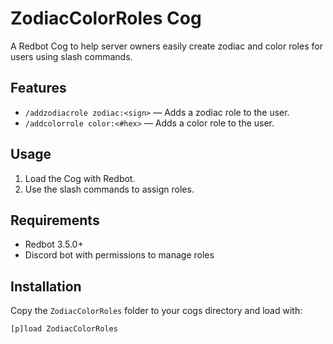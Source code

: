 # ZodiacColorRoles Cog

A Redbot Cog to help server owners easily create zodiac and color roles for users using slash commands.

## Features

- `/addzodiacrole zodiac:<sign>` — Adds a zodiac role to the user.
- `/addcolorrole color:<#hex>` — Adds a color role to the user.

## Usage

1. Load the Cog with Redbot.
2. Use the slash commands to assign roles.

## Requirements

- Redbot 3.5.0+
- Discord bot with permissions to manage roles

## Installation

Copy the `ZodiacColorRoles` folder to your cogs directory and load with:

```
[p]load ZodiacColorRoles